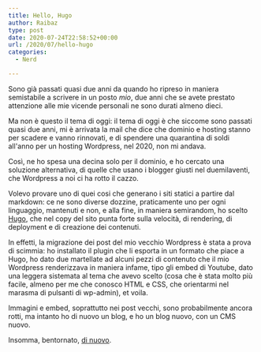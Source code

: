```yaml
---
title: Hello, Hugo
author: Raibaz
type: post
date: 2020-07-24T22:58:52+00:00
url: /2020/07/hello-hugo
categories:
  - Nerd

---
```

Sono già passati quasi due anni da quando ho ripreso in maniera semistabile a scrivere in un posto _mio_, due anni che se avete prestato attenzione alle mie vicende personali ne sono durati almeno dieci.

Ma non è questo il tema di oggi: il tema di oggi è che siccome sono passati quasi due anni, mi è arrivata la mail che dice che dominio e hosting stanno per scadere e vanno rinnovati, e di spendere una quarantina di soldi all'anno per un hosting Wordpress, nel 2020, non mi andava.

Così, ne ho spesa una decina solo per il dominio, e ho cercato una soluzione alternativa, di quelle che usano i blogger giusti nel duemilaventi, che Wordpress a noi ci ha rotto il cazzo.

Volevo provare uno di quei cosi che generano i siti statici a partire dal markdown: ce ne sono diverse dozzine, praticamente uno per ogni linguaggio, mantenuti e non, e alla fine, in maniera semirandom, ho scelto [Hugo](https://gohugo.io/), che nel copy del sito punta forte sulla velocità, di rendering, di deployment e di creazione dei contenuti.

In effetti, la migrazione dei post del mio vecchio Wordpress è stata a prova di scimmia: ho installato il plugin che li esporta in un formato che piace a Hugo, ho dato due martellate ad alcuni pezzi di contenuto che il mio Wordpress renderizzava in maniera infame, tipo gli embed di Youtube, dato una leggera sistemata al tema che avevo scelto (cosa che è stata molto più facile, almeno per me che conosco HTML e CSS, che orientarmi nel marasma di pulsanti di wp-admin), et voila.

Immagini e embed, soprattutto nei post vecchi, sono probabilmente ancora rotti, ma intanto ho di nuovo un blog, e ho un blog nuovo, con un CMS nuovo.

Insomma, bentornato, [di nuovo](/2018/09/bentornato-raibaz/).